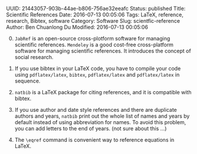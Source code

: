 UUID: 21443057-903b-44ae-b806-756ae32eeafc
Status: published
Title: Scientific References
Date: 2016-07-13 00:05:06
Tags: LaTeX, reference, research, Bibtex, software
Category: Software
Slug: scientfic-reference
Author: Ben Chuanlong Du
Modified: 2016-07-13 00:05:06


0. `JabRef` is an open-source cross-plotform software for managing scientific references.
`Mendeley` is a good cost-free cross-platform software for managing scientific references.
It introduces the concept of social research.

1. If you use bibtex in your LaTeX code, 
you have to compile your code using `pdflatex/latex`, `bibtex`, `pdflatex/latex` and `pdflatex/latex` in sequence.

2. `natbib` is a LaTeX package for citing references, and it is compatible with bibtex.

3. If you use author and date style references and there are duplicate
authors and years, `natbib` print out the whole list of names and years
by default instead of using abbreviation for names. To avoid this
problem, you can add letters to the end of years. (not sure about this ...)

4. The `\eqref` command is convenient way to reference equations in LaTeX.


